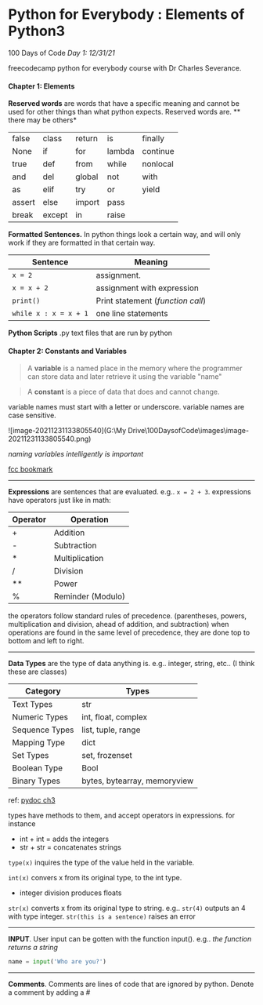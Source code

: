 # Python for Everybody : Elements of Python3

100 Days of Code *Day 1: 12/31/21*

freecodecamp python for everybody course with Dr Charles Severance.

#### Chapter 1: Elements

**Reserved words** are words that have a specific meaning and cannot be used for other things than what python expects. Reserved words are.  ** there may be others*

|        |        |        |        |          |
| ------ | ------ | ------ | ------ | -------- |
| false  | class  | return | is     | finally  |
| None   | if     | for    | lambda | continue |
| true   | def    | from   | while  | nonlocal |
| and    | del    | global | not    | with     |
| as     | elif   | try    | or     | yield    |
| assert | else   | import | pass   |          |
| break  | except | in     | raise  |          |

**Formatted Sentences.** In python things look a certain way, and will only work if they are formatted in that certain way.

| Sentence                  | Meaning                           |
| ------------------------- | --------------------------------- |
| `x = 2`                   | assignment.                       |
| `x = x + 2`               | assignment with expression        |
| `print()`                 | Print statement (*function call*) |
| ```while x : x = x + 1``` | one line statements               |

**Python Scripts** .py text files that are run by python

#### Chapter 2: Constants and Variables

> A **variable** is a named place in the memory where the programmer can store data and later retrieve it using the variable "name"

> A **constant** is a piece of data that does and cannot change.

variable names must start with a letter or underscore. variable names are case sensitive.

![image-20211231133805540](G:\My Drive\100DaysofCode\images\image-20211231133805540.png)

*naming variables intelligently is important*

[fcc bookmark](https://www.freecodecamp.org/learn/scientific-computing-with-python/python-for-everybody/variables-expressions-and-statements)

------------

**Expressions** are sentences that are evaluated. e.g..  ` x = 2 + 3 `. expressions have operators just like in math:

| Operator | Operation         |
| -------- | ----------------- |
| +        | Addition          |
| -        | Subtraction       |
| *        | Multiplication    |
| /        | Division          |
| **       | Power             |
| %        | Reminder (Modulo) |

the operators follow standard rules of precedence. (parentheses, powers, multiplication and division, ahead of addition, and subtraction) when operations are found in the same level of precedence, they are done top to bottom and left to right.

-------------

**Data Types** are the type of data anything is. e.g.. integer, string, etc.. (I think these are classes)

| Category       | Types                        |
| -------------- | ---------------------------- |
| Text Types     | str                          |
| Numeric Types  | int, float, complex          |
| Sequence Types | list, tuple, range           |
| Mapping Type   | dict                         |
| Set Types      | set, frozenset               |
| Boolean Type   | Bool                         |
| Binary Types   | bytes, bytearray, memoryview |

ref: [pydoc ch3](https://docs.python.org/3/reference/datamodel.html#objects-values-and-types)

types have methods to them, and accept operators in expressions. for instance 

- int + int = adds the integers
- str + str = concatenates strings

`type(x)` inquires the type of the value held in the variable.

`int(x)` convers x from its original type, to the int type. 

- integer division produces floats 

`str(x)` converts x from its original type to string. e.g.. `str(4)` outputs an 4 with type integer. `str(this is a sentence)` raises an error

---

**INPUT**. User input can be gotten with the function input(). e.g..  *the function returns a string*

```python
name = input('Who are you?')
```

---

**Comments**. Comments are lines of code that are ignored by python. Denote a comment by adding a #
